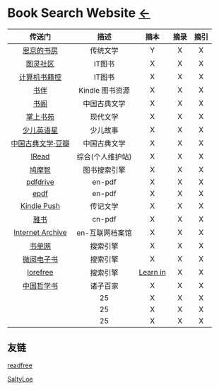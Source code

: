# Book Search Website [←](index.md)

| 传送门 | 描述 | 摘本 | 摘录 | 摘引 |
|:---:|:---:|:---:|:---:|:---:|
| [恩京的书房](https://www.enjing.com/) | 传统文学 | Y | X | X |
| [图灵社区](https://www.ituring.com.cn/book?tab=free) | IT图书 | X | X | X |
| [计算机书籍控](http://bestcbooks.com/categories/java/) | IT图书 | X | X | X |
| [书伴](https://bookfere.com/ebook) | Kindle 图书资源 | X | X | X |
| [书阁](https://new.shuge.org/collections/) | 中国古典文学 | X | X | X |
| [掌上书苑](https://www.soepub.com/) | 现代文学 | X | X | X |
| [少儿英语星](http://www.kindle178.com/) | 少儿故事 | X | X | X |
| [中国古典文学·豆瓣](https://tushu.docin.com/) | 中国古典文学 | X | X | X |
| [IRead](http://www.iread.cf/) | 综合(个人维护站) | X | X | X |
| [鸠摩智](https://www.jiumodiary.com/) | 图书搜索引擎 | X | X | X |
| [pdfdrive](https://www.pdfdrive.com/) | en-pdf | X | X | X |
| [epdf](https://epdf.pub/en/) | en-pdf | X | X | X |
| [Kindle Push](https://book.einverne.info/) | 传记文学 | X | X | X |
| [雅书](https://yabook.org/) | cn-pdf | X | X | X |
| [Internet Archive](https://archive.org/) | en-互联网档案馆 | X | X | X |
| [书单网](https://www.shudan.vip/115040.html) | 搜索引擎 | X | X | X |
| [微阅电子书](http://www.weibaiyue.com/xingye/yiyao/33070.html) | 搜索引擎 | X | X | X |
| [lorefree](https://ebook2.lorefree.com/) | 搜索引擎 | [Learn in](https://ebook2.lorefree.com/site/index?s=Lean%20in) | X | X |
| [中国哲学书](https://ctext.org/zh) | 诸子百家 | X | X | X |
| []() | 25 | X | X | X |
| []() | 25 | X | X | X |
| []() | 25 | X | X | X |

## 友链

[readfree](http://einverne.github.io/post/2018/02/free-online-books.html)

[SaltyLoe](https://tstrs.me/1475.html)

[]()

[]()

[]()

